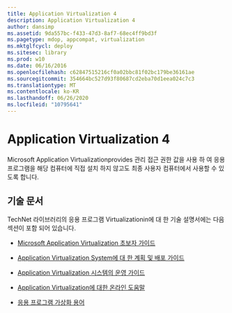 ```yaml
---
title: Application Virtualization 4
description: Application Virtualization 4
author: dansimp
ms.assetid: 9da557bc-f433-47d3-8af7-68ec4ff9bd3f
ms.pagetype: mdop, appcompat, virtualization
ms.mktglfcycl: deploy
ms.sitesec: library
ms.prod: w10
ms.date: 06/16/2016
ms.openlocfilehash: c62847515216cf0a02bbc81f02bc179be36161ae
ms.sourcegitcommit: 354664bc527d93f80687cd2eba70d1eea024c7c3
ms.translationtype: MT
ms.contentlocale: ko-KR
ms.lasthandoff: 06/26/2020
ms.locfileid: "10795641"
---
```

# Application Virtualization 4


Microsoft Application Virtualizationprovides 관리 접근 권한 값을 사용 하 여 응용 프로그램을 해당 컴퓨터에 직접 설치 하지 않고도 최종 사용자 컴퓨터에서 사용할 수 있도록 합니다.

## 기술 문서


TechNet 라이브러리의 응용 프로그램 Virtualizationin에 대 한 기술 설명서에는 다음 섹션이 포함 되어 있습니다.

-   [Microsoft Application Virtualization 초보자 가이드](microsoft-application-virtualization-getting-started-guide.md)

-   [Application Virtualization System에 대 한 계획 및 배포 가이드](planning-and-deployment-guide-for-the-application-virtualization-system.md)

-   [Application Virtualization 시스템의 운영 가이드](operations-guide-for-the-application-virtualization-system.md)

-   [Application Virtualization에 대한 온라인 도움말](online-help-for-application-virtualization.md)

-   [응용 프로그램 가상화 용어](application-virtualization-glossary.md)

 

 





